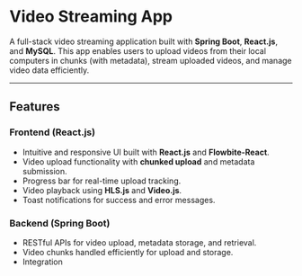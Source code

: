 # Video Streaming App

A full-stack video streaming application built with **Spring Boot**, **React.js**, and **MySQL**. This app enables users to upload videos from their local computers in chunks (with metadata), stream uploaded videos, and manage video data efficiently.

---

## Features

### Frontend (React.js)
- Intuitive and responsive UI built with **React.js** and **Flowbite-React**.
- Video upload functionality with **chunked upload** and metadata submission.
- Progress bar for real-time upload tracking.
- Video playback using **HLS.js** and **Video.js**.
- Toast notifications for success and error messages.

### Backend (Spring Boot)
- RESTful APIs for video upload, metadata storage, and retrieval.
- Video chunks handled efficiently for upload and storage.
- Integration
